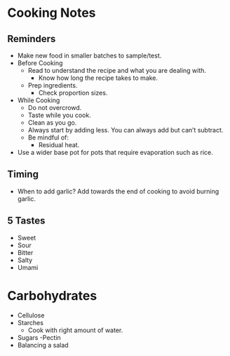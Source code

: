 # Cooking Notes

## Reminders

- Make new food in smaller batches to sample/test.
- Before Cooking
  - Read to understand the recipe and what you are dealing with.
    - Know how long the recipe takes to make.
  - Prep ingredients.
    - Check proportion sizes.
- While Cooking
  - Do not overcrowd.
  - Taste while you cook.
  - Clean as you go.
  - Always start by adding less. You can always add but can’t subtract.
  - Be mindful of:
    - Residual heat.
- Use a wider base pot for pots that require evaporation such as rice.

## Timing

- When to add garlic? Add towards the end of cooking to avoid burning garlic.

## 5 Tastes

- Sweet
- Sour
- Bitter
- Salty
- Umami

# Carbohydrates

- Cellulose
- Starches
  - Cook with right amount of water.
- Sugars
  -Pectin
- Balancing a salad
